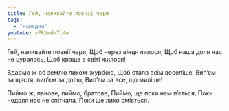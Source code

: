 ```yaml
---
title: Гей, наливайте повнії чари
tags:
  - "народна"
youtube: vPkVmdm7l4w
---
```


Гей, наливайте повнії чари,
Щоб через вінця лилося,
Щоб наша доля нас не цуралась,
Щоб краще в світі жилося!

Вдармо ж об землю лихом-журбою,
Щоб стало всім веселіше,
Вип’єм за щастя, вип’єм за долю,
Вип’єм за все, що миліше!

Пиймо ж, панове, пиймо, братове,
Пиймо, ще поки нам п’ється,
Поки недоля нас не спіткала,
Поки ще лихо сміється.
